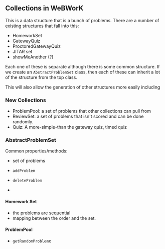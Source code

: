 ## Collections in WeBWorK

This is a data structure that is a bunch of problems.  There are a number of existing structures that fall into this:
- HomeworkSet
- GatewayQuiz
- ProctoredGatewayQuiz
- JITAR set
- showMeAnother (?)


Each one of these is separate although there is some common structure.  If we create an `AbstractProblemSet` class, then each of these can inherit a lot of the structure from the top class. 

This will also allow the generation of other structures more easily including


### New Collections

- ProblemPool: a set of problems that other collections can pull from
- ReviewSet: a set of problems that isn't scored and can be done randomly.
- Quiz: A more-simple-than the gateway quiz,  timed quiz 

### AbstractProblemSet

Common properties/methods:

- set of problems

- `addProblem`
- `deleteProblem`
- 


#### Homework Set

- the problems are sequential 
- mapping between the order and the set.  


#### ProblemPool

- `getRandomProblem`x